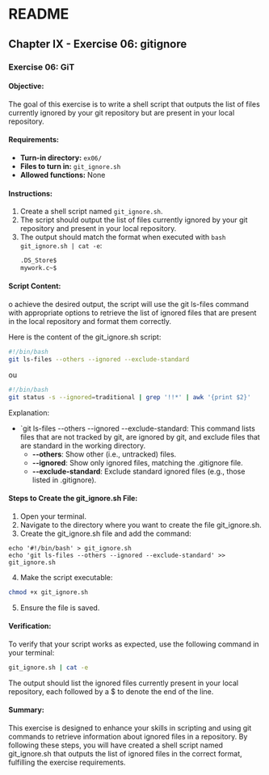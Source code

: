 # README

## Chapter IX - Exercise 06: gitignore

### Exercise 06: GiT

#### Objective:
The goal of this exercise is to write a shell script that outputs the list of files currently ignored by your git repository but are present in your local repository.

#### Requirements:
- **Turn-in directory:** `ex06/`
- **Files to turn in:** `git_ignore.sh`
- **Allowed functions:** None

#### Instructions:
1. Create a shell script named `git_ignore.sh`.
2. The script should output the list of files currently ignored by your git repository and present in your local repository.
3. The output should match the format when executed with `bash git_ignore.sh | cat -e`:
   ```sh
   .DS_Store$
   mywork.c~$
    ```
#### Script Content:
o achieve the desired output, the script will use the git ls-files command with appropriate options to retrieve the list of ignored files that are present in the local repository and format them correctly.

Here is the content of the git_ignore.sh script:

```sh
#!/bin/bash
git ls-files --others --ignored --exclude-standard
```

ou

```sh
#!/bin/bash
git status -s --ignored=traditional | grep '!!*' | awk '{print $2}'
```
Explanation:
- `git ls-files --others --ignored --exclude-standard: This command lists files that are not tracked by git, are ignored by git, and exclude files that are standard in the working directory.
    - **--others**: Show other (i.e., untracked) files.
    - **--ignored**: Show only ignored files, matching the .gitignore file.
    - **--exclude-standard**: Exclude standard ignored files (e.g., those listed in .gitignore).
#### Steps to Create the git_ignore.sh File:
1. Open your terminal.
2. Navigate to the directory where you want to create the file git_ignore.sh.
3. Create the git_ignore.sh file and add the command:
```
echo '#!/bin/bash' > git_ignore.sh
echo 'git ls-files --others --ignored --exclude-standard' >> git_ignore.sh
```
4. Make the script executable:
```sh
chmod +x git_ignore.sh
```
5. Ensure the file is saved.
#### Verification:
To verify that your script works as expected, use the following command in your terminal:
```sh
git_ignore.sh | cat -e
```
The output should list the ignored files currently present in your local repository, each followed by a $ to denote the end of the line.

#### Summary:
This exercise is designed to enhance your skills in scripting and using git commands to retrieve information about ignored files in a repository. By following these steps, you will have created a shell script named git_ignore.sh that outputs the list of ignored files in the correct format, fulfilling the exercise requirements.